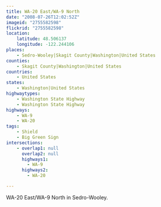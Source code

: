 ```yaml
---
title: WA-20 East/WA-9 North
date: "2008-07-26T12:02:52Z"
imageid: "2755582598"
flickrid: "2755582598"
location:
    latitude: 48.506137
    longitude: -122.244106
places:
    - Sedro-Wooley|Skagit County|Washington|United States
counties:
    - Skagit County|Washington|United States
countries:
    - United States
states:
    - Washington|United States
highwaytypes:
    - Washington State Highway
    - Washington State Highway
highways:
    - WA-9
    - WA-20
tags:
    - Shield
    - Big Green Sign
intersections:
    - overlap1: null
      overlap2: null
      highways1:
        - WA-9
      highways2:
        - WA-20

---
```

WA-20 East/WA-9 North in Sedro-Wooley.